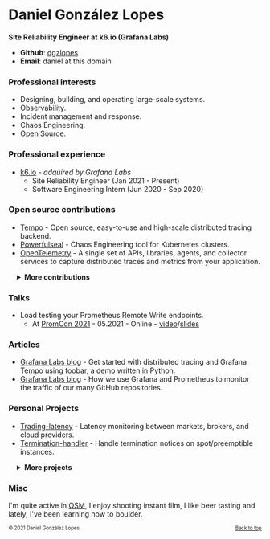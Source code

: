 # Daniel González Lopes

**Site Reliability Engineer at k6.io (Grafana Labs)**

- **Github**: [dgzlopes](https://github.com/dgzlopes) 
- **Email**: daniel at this domain

### Professional interests

- Designing, building, and operating large-scale systems.
- Observability.
- Incident management and response.
- Chaos Engineering.
- Open Source.

### Professional experience

- [k6.io](https://k6.io/) - *adquired by Grafana Labs*
   - Site Reliability Engineer (Jan 2021 - Present)
   - Software Engineering Intern (Jun 2020 - Sep 2020)

### Open source contributions

- [Tempo](https://github.com/grafana/tempo) - Open source, easy-to-use and high-scale distributed tracing backend.
- [Powerfulseal](https://github.com/bloomberg/powerfulseal) - Chaos Engineering tool for Kubernetes clusters.
- [OpenTelemetry](https://github.com/open-telemetry) - A single set of APIs, libraries, agents, and collector services to capture distributed traces and metrics from your application.

<details  style="margin-left:1.2em;">
    <summary><b>More contributions</b></summary>

- [Traefik](https://github.com/traefik/traefik) - Modern HTTP reverse proxy and load balancer.
- [Liftbridge](https://github.com/liftbridge-io) - Lightweight, fault-tolerant message streams for NATS.
- [Detect-secrets](https://github.com/Yelp/detect-secrets) - Module for detecting secrets within a codebase.
</details>

### Talks

- Load testing your Prometheus Remote Write endpoints.
   - At [PromCon 2021](https://promcon.io/2021-online/) - 05.2021 - Online - [video](https://www.youtube.com/watch?v=qrbmlTTthQk)/[slides](https://static.sched.com/hosted_files/promcononline2021/6d/LoadTestingRemoteWritePromcon.pdf)

### Articles

- [Grafana Labs blog](https://grafana.com/blog/2021/05/04/get-started-with-distributed-tracing-and-grafana-tempo-using-foobar-a-demo-written-in-python/) - Get started with distributed tracing and Grafana Tempo using foobar, a demo written in Python.
- [Grafana Labs blog](https://grafana.com/blog/2021/09/20/how-we-use-grafana-and-prometheus-to-monitor-the-traffic-of-our-many-github-repositories/) - How we use Grafana and Prometheus to monitor the traffic of our many GitHub repositories.
### Personal Projects
- [Trading-latency](https://dev.trading-latency.com/) - Latency monitoring between markets, brokers, and cloud providers.
- [Termination-handler](https://github.com/dgzlopes/termination-handler) - Handle termination notices on spot/preemptible instances.

<details  style="margin-left:1.2em;">
    <summary><b>More projects</b></summary>
  
- [Vizceral-svelte](https://github.com/dgzlopes/vizceral-svelte) - Svelte wrapper around Vizceral.
- [Cloud-detect](https://github.com/dgzlopes/cloud-detect) - Module that determines a host's cloud provider.
- [Tcp-latency](https://github.com/dgzlopes/tcp-latency) - Module and command-line tool to measure latency using TCP.

</details>

### Misc
I'm quite active in [OSM](https://www.openstreetmap.org/), I enjoy shooting instant film, I like beer tasting and lately, I've been learning how to boulder.

<sub><sup>© 2021 Daniel González Lopes </a><a href="#" style="float: right;">Back to top</a></sup></sub>
